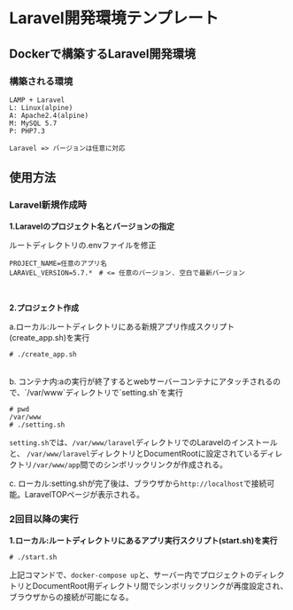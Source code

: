 # Laravel開発環境テンプレート
## Dockerで構築するLaravel開発環境
### 構築される環境
```
LAMP + Laravel
L: Linux(alpine)
A: Apache2.4(alpine)
M: MySQL 5.7
P: PHP7.3

Laravel => バージョンは任意に対応
```
## 使用方法
### Laravel新規作成時
**1.Laravelのプロジェクト名とバージョンの指定**

ルートディレクトリの.envファイルを修正
```
PROJECT_NAME=任意のアプリ名
LARAVEL_VERSION=5.7.*　# <= 任意のバージョン. 空白で最新バージョン
```
<br>

**2.プロジェクト作成**

a.ローカル:ルートディレクトリにある新規アプリ作成スクリプト(create_app.sh)を実行
```
# ./create_app.sh
```
<br>
b. コンテナ内:aの実行が終了するとwebサーバーコンテナにアタッチされるので、`/var/www`ディレクトリで`setting.sh`を実行

```
# pwd
/var/www
# ./setting.sh
```
`setting.sh`では、`/var/www/laravel`ディレクトリでのLaravelのインストールと、
`/var/www/laravel`ディレクトリとDocumentRootに設定されているディレクトリ`/var/www/app`間でのシンボリックリンクが作成される。
<br>

c. ローカル:setting.shが完了後は、ブラウザから`http://localhost`で接続可能。LaravelTOPページが表示される。

### 2回目以降の実行

**1.ローカル:ルートディレクトリにあるアプリ実行スクリプト(start.sh)を実行**
```
# ./start.sh
```
上記コマンドで、`docker-compose up`と、サーバー内でプロジェクトのディレクトリとDocumentRoot用ディレクトリ間でシンボリックリンクが再度設定され、ブラウザからの接続が可能になる。